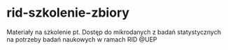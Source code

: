 # rid-szkolenie-zbiory
Materiały na szkolenie pt.  Dostęp do mikrodanych z badań statystycznych na potrzeby badań naukowych w ramach RID @UEP
